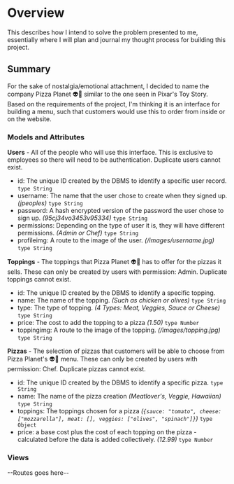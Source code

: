 # Overview
This describes how I intend to solve the problem presented to me, essentially where I will plan and journal my thought process for building this project. 

## Summary
For the sake of nostalgia/emotional attachment, I decided to name the company Pizza Planet :alien::pizza: similar to the one seen in Pixar's Toy Story. Based on the requirements of the project, I'm thinking it is an interface for building a menu, such that customers would use this to order from inside or on the website.

### Models and Attributes
**Users** - All of the people who will use this interface. This is exclusive to employees so there will need to be authentication. Duplicate users cannot exist. 
- id: The unique ID created by the DBMS to identify a specific user record. `type String`
- username: The name that the user chose to create when they signed up. *(jpeoples)* `type String`
- password: A hash encrypted version of the password the user chose to sign up. *(95cj34vo3453v95334)* `type String`
- permissions: Depending on the type of user it is, they will have different permissions. *(Admin or Chef)* `type String`
- profileimg: A route to the image of the user. *(/images/username.jpg)* `type String`

**Toppings** - The toppings that Pizza Planet :alien::pizza: has to offer for the pizzas it sells. These can only be created by users with permission: Admin. Duplicate toppings cannot exist. 
- id: The unique ID created by the DBMS to identify a specific topping.
- name: The name of the topping. *(Such as chicken or olives)* `type String`
- type: The type of topping. *(4 Types: Meat, Veggies, Sauce or Cheese)* `type String`
- price: The cost to add the topping to a pizza *(1.50)* `type Number`
- toppingimg: A route to the image of the topping. *(/images/topping.jpg)* `type String`  

**Pizzas** - The selection of pizzas that customers will be able to choose from Pizza Planet's :alien::pizza: menu. These can only be created by users with permission: Chef. Duplicate pizzas cannot exist. 
- id: The unique ID created by the DBMS to identify a specific pizza. `type String`
- name: The name of the pizza creation *(Meatlover's, Veggie, Hawaiian)* `type String`
- toppings: The toppings chosen for a pizza *(`{sauce: "tomato", cheese: ["mozzarella"], meat: [], veggies: ["olives", "spinach"]}`)* `type Object`
- price: a base cost plus the cost of each topping on the pizza - calculated before the data is added collectively. *(12.99)* `type Number`

### Views

--Routes goes here--